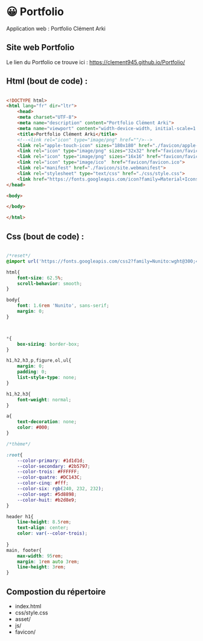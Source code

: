 # &#128512; Portfolio

Application web : Portfolio Clément Arki


## Site web Portfolio 

Le lien du Portfolio ce trouve ici : https://clement945.github.io/Portfolio/


## Html (bout de code) :
``` html

<!DOCTYPE html>
<html lang="fr" dir="ltr">
    <head>
    <meta charset="UTF-8">
    <meta name="description" content="Portfolio Clément Arki">
    <meta name="viewport" content="width-device-width, initial-scale=1.0">
    <title>Portfolio Clément Arki</title>
    <!--<link rel="icon" type="image/png" href=""/>-->
    <link rel="apple-touch-icon" sizes="180x180" href="./favicon/apple-touch-icon.png">
    <link rel="icon" type="image/png" sizes="32x32" href="favicon/favicon-32x32.png">
    <link rel="icon" type="image/png" sizes="16x16" href="favicon/favicon-16x16.png">
    <link rel="icon" type="image/ico"  href="favicon/favicon.ico">
    <link rel="manifest" href="./favicon/site.webmanifest">
    <link rel="stylesheet" type="text/css" href="./css/style.css">
    <link href="https://fonts.googleapis.com/icon?family=Material+Icons" rel="stylesheet">
</head>

<body>

</body>

</html>
```
## Css (bout de code) :

``` css

/*reset*/
@import url('https://fonts.googleapis.com/css2?family=Nunito:wght@300;400&family=Open+Sans:wght@300;400;500&display=swap');

html{
    font-size: 62.5%;
    scroll-behavior: smooth;
}

body{
    font: 1.6rem 'Nunito', sans-serif;
    margin: 0;
}



*{
    box-sizing: border-box;
}

h1,h2,h3,p,figure,ol,ul{
    margin: 0;
    padding: 0;
    list-style-type: none;
}

h1,h2,h3{
    font-weight: normal;
}

a{
    text-decoration: none;
    color: #000;
}

/*thème*/

:root{
    --color-primary: #1d1d1d;
    --color-secondary: #2b5797;
    --color-trois: #FFFFFF;
    --color-quatre: #DC143C;
    --color-cinq: #fff;
    --color-six: rgb(240, 232, 232);
    --color-sept: #5d8898;
    --color-huit: #b2d8e9;
}

header h1{
    line-height: 8.5rem;
    text-align: center;
    color: var(--color-trois);
    
}
main, footer{
    max-width: 95rem;
    margin: 1rem auto 3rem;
    line-height: 3rem;
}

```

## Compostion du répertoire
* index.html
* css/style.css
* asset/
* js/
* favicon/
